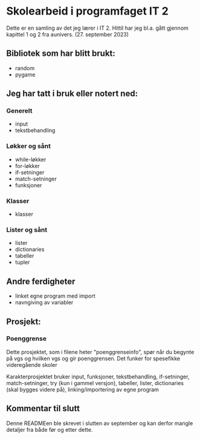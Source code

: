 # Skolearbeid i programfaget IT 2
Dette er en samling av det jeg lærer i IT 2. Hittil har jeg bl.a. gått gjennom kapittel 1 og 2 fra aunivers. (27. september 2023)

## Bibliotek som har blitt brukt:
- random
- pygame
## Jeg har tatt i bruk eller notert ned:
### Generelt
- input
- tekstbehandling
### Løkker og sånt
- while-løkker
- for-løkker
- if-setninger 
- match-setninger 
- funksjoner
### Klasser
- klasser 
### Lister og sånt
- lister
- dictionaries
- tabeller
- tupler

## Andre ferdigheter
- linket egne program med import
- navngiving av variabler
## Prosjekt:
### Poenggrense 
Dette prosjektet, som i filene heter "poenggrenseinfo", spør når du begynte på vgs og hvilken vgs og gir poenggrensen. Det funker for spesefikke videregående skoler

Karakterprosjektet bruker input, funksjoner, tekstbehandling, if-setninger, match-setninger, try (kun i gammel versjon), tabeller, lister, dictionaries (skal bygges videre på), linking/importering av egne program
## Kommentar til slutt
Denne READMEen ble skrevet i slutten av september og kan derfor mangle detaljer fra både før og etter dette.
